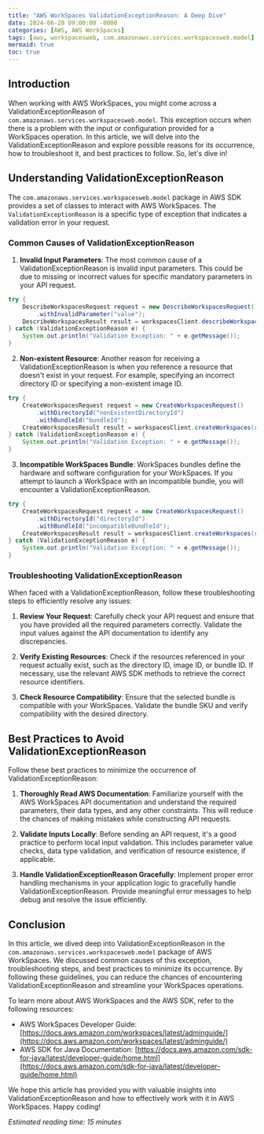 ```yaml
---
title: "AWS WorkSpaces ValidationExceptionReason: A Deep Dive"
date: 2024-06-28 09:00:00 -0000
categories: [AWS, AWS WorkSpaces]
tags: [aws, workspacesweb, com.amazonaws.services.workspacesweb.model]
mermaid: true
toc: true
---
```



## Introduction

When working with AWS WorkSpaces, you might come across a ValidationExceptionReason of `com.amazonaws.services.workspacesweb.model`. This exception occurs when there is a problem with the input or configuration provided for a WorkSpaces operation. In this article, we will delve into the ValidationExceptionReason and explore possible reasons for its occurrence, how to troubleshoot it, and best practices to follow. So, let's dive in!

## Understanding ValidationExceptionReason

The `com.amazonaws.services.workspacesweb.model` package in AWS SDK provides a set of classes to interact with AWS WorkSpaces. The `ValidationExceptionReason` is a specific type of exception that indicates a validation error in your request.

### Common Causes of ValidationExceptionReason

1. **Invalid Input Parameters**: The most common cause of a ValidationExceptionReason is invalid input parameters. This could be due to missing or incorrect values for specific mandatory parameters in your API request.

```java
try {
    DescribeWorkspacesRequest request = new DescribeWorkspacesRequest()
        .withInvalidParameter("value");
    DescribeWorkspacesResult result = workspacesClient.describeWorkspaces(request);
} catch (ValidationExceptionReason e) {
    System.out.println("Validation Exception: " + e.getMessage());
}
```

2. **Non-existent Resource**: Another reason for receiving a ValidationExceptionReason is when you reference a resource that doesn't exist in your request. For example, specifying an incorrect directory ID or specifying a non-existent image ID.

```java
try {
    CreateWorkspacesRequest request = new CreateWorkspacesRequest()
        .withDirectoryId("nonExistentDirectoryId")
        .withBundleId("bundleId");
    CreateWorkspacesResult result = workspacesClient.createWorkspaces(request);
} catch (ValidationExceptionReason e) {
    System.out.println("Validation Exception: " + e.getMessage());
}
```

3. **Incompatible WorkSpaces Bundle**: WorkSpaces bundles define the hardware and software configuration for your WorkSpaces. If you attempt to launch a WorkSpace with an incompatible bundle, you will encounter a ValidationExceptionReason.

```java
try {
    CreateWorkspacesRequest request = new CreateWorkspacesRequest()
        .withDirectoryId("directoryId")
        .withBundleId("incompatibleBundleId");
    CreateWorkspacesResult result = workspacesClient.createWorkspaces(request);
} catch (ValidationExceptionReason e) {
    System.out.println("Validation Exception: " + e.getMessage());
}
```

### Troubleshooting ValidationExceptionReason

When faced with a ValidationExceptionReason, follow these troubleshooting steps to efficiently resolve any issues:

1. **Review Your Request**: Carefully check your API request and ensure that you have provided all the required parameters correctly. Validate the input values against the API documentation to identify any discrepancies.

2. **Verify Existing Resources**: Check if the resources referenced in your request actually exist, such as the directory ID, image ID, or bundle ID. If necessary, use the relevant AWS SDK methods to retrieve the correct resource identifiers.

3. **Check Resource Compatibility**: Ensure that the selected bundle is compatible with your WorkSpaces. Validate the bundle SKU and verify compatibility with the desired directory.

## Best Practices to Avoid ValidationExceptionReason

Follow these best practices to minimize the occurrence of ValidationExceptionReason:

1. **Thoroughly Read AWS Documentation**: Familiarize yourself with the AWS WorkSpaces API documentation and understand the required parameters, their data types, and any other constraints. This will reduce the chances of making mistakes while constructing API requests.

2. **Validate Inputs Locally**: Before sending an API request, it's a good practice to perform local input validation. This includes parameter value checks, data type validation, and verification of resource existence, if applicable.

3. **Handle ValidationExceptionReason Gracefully**: Implement proper error handling mechanisms in your application logic to gracefully handle ValidationExceptionReason. Provide meaningful error messages to help debug and resolve the issue efficiently.

## Conclusion

In this article, we dived deep into ValidationExceptionReason in the `com.amazonaws.services.workspacesweb.model` package of AWS WorkSpaces. We discussed common causes of this exception, troubleshooting steps, and best practices to minimize its occurrence. By following these guidelines, you can reduce the chances of encountering ValidationExceptionReason and streamline your WorkSpaces operations.

To learn more about AWS WorkSpaces and the AWS SDK, refer to the following resources:
- AWS WorkSpaces Developer Guide: [https://docs.aws.amazon.com/workspaces/latest/adminguide/](https://docs.aws.amazon.com/workspaces/latest/adminguide/)
- AWS SDK for Java Documentation: [https://docs.aws.amazon.com/sdk-for-java/latest/developer-guide/home.html](https://docs.aws.amazon.com/sdk-for-java/latest/developer-guide/home.html)

We hope this article has provided you with valuable insights into ValidationExceptionReason and how to effectively work with it in AWS WorkSpaces. Happy coding!

*Estimated reading time: 15 minutes*